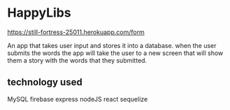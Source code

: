 # HappyLibs

https://still-fortress-25011.herokuapp.com/form

  An app that takes user input and stores it into a database. when the user submits the words the app will take the user to a new screen that will show them a story with the words that they submitted.

## technology used
  MySQL
  firebase
  express
  nodeJS
  react
  sequelize

